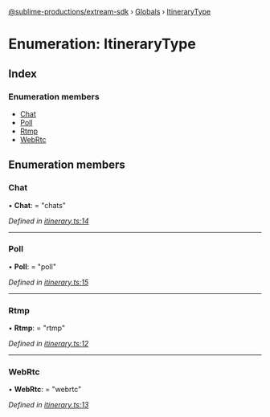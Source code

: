 [@sublime-productions/extream-sdk](../README.md) › [Globals](../globals.md) › [ItineraryType](itinerarytype.md)

# Enumeration: ItineraryType

## Index

### Enumeration members

* [Chat](itinerarytype.md#chat)
* [Poll](itinerarytype.md#poll)
* [Rtmp](itinerarytype.md#rtmp)
* [WebRtc](itinerarytype.md#webrtc)

## Enumeration members

###  Chat

• **Chat**: = "chats"

*Defined in [itinerary.ts:14](https://github.com/Extream-SaaS/ex-sdk/blob/34a42fe/src/itinerary.ts#L14)*

___

###  Poll

• **Poll**: = "poll"

*Defined in [itinerary.ts:15](https://github.com/Extream-SaaS/ex-sdk/blob/34a42fe/src/itinerary.ts#L15)*

___

###  Rtmp

• **Rtmp**: = "rtmp"

*Defined in [itinerary.ts:12](https://github.com/Extream-SaaS/ex-sdk/blob/34a42fe/src/itinerary.ts#L12)*

___

###  WebRtc

• **WebRtc**: = "webrtc"

*Defined in [itinerary.ts:13](https://github.com/Extream-SaaS/ex-sdk/blob/34a42fe/src/itinerary.ts#L13)*
